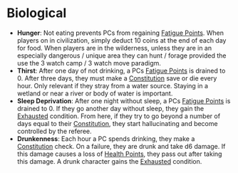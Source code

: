 # Biological

- **Hunger**: Not eating prevents PCs from regaining [Fatigue Points](Player%20Character%20Components/Derived%20Statistics/Fatigue%20Points.md). When players on in civilization, simply deduct 10 coins at the end of each day for food. When players are in the wilderness, unless they are in an especially dangerous / unique area they can hunt / forage provided the use the 3 watch camp / 3 watch move paradigm.
- **Thirst**: After one day of not drinking, a PCs [Fatigue Points](Player%20Character%20Components/Derived%20Statistics/Fatigue%20Points.md) is drained to 0. After three days, they must make a [Constitution](Player%20Character%20Components/Chosen%20Statistics/Constitution.md) save or die every hour. Only relevant if they stray from a water source. Staying in a wetland or near a river or body of water is important.
- **Sleep Deprivation**: After one night without sleep, a PCs [Fatigue Points](Player%20Character%20Components/Derived%20Statistics/Fatigue%20Points.md) is drained to 0. If they go another day without sleep, they gain the [Exhausted](Conditions/Exhausted.md) condition. From here, if they try to go beyond a number of days equal to their [Constitution](Player%20Character%20Components/Chosen%20Statistics/Constitution.md), they start hallucinating and become controlled by the referee.
- **Drunkenness**: Each hour a PC spends drinking, they make a [Constitution](Player%20Character%20Components/Chosen%20Statistics/Constitution.md) check. On a failure, they are drunk and take d6 damage. If this damage causes a loss of [Health Points](Player%20Character%20Components/Derived%20Statistics/Health%20Points.md), they pass out after taking this damage. A drunk character gains the [Exhausted](Conditions/Exhausted.md) condition.
